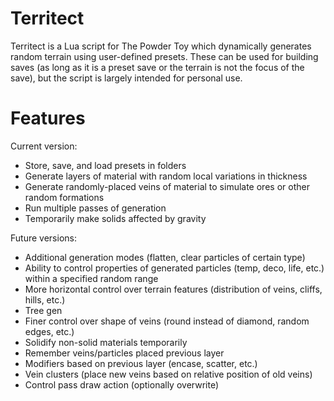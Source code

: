 # Territect
Territect is a Lua script for The Powder Toy which dynamically generates random terrain using user-defined presets. These can be used for building saves (as long as it is a preset save or the terrain is not the focus of the save), but the script is largely intended for personal use.

# Features
Current version:
* Store, save, and load presets in folders
* Generate layers of material with random local variations in thickness
* Generate randomly-placed veins of material to simulate ores or other random formations
* Run multiple passes of generation
* Temporarily make solids affected by gravity

Future versions:
* Additional generation modes (flatten, clear particles of certain type)
* Ability to control properties of generated particles (temp, deco, life, etc.) within a specified random range
* More horizontal control over terrain features (distribution of veins, cliffs, hills, etc.)
* Tree gen
* Finer control over shape of veins (round instead of diamond, random edges, etc.)
* Solidify non-solid materials temporarily
* Remember veins/particles placed previous layer
* Modifiers based on previous layer (encase, scatter, etc.)
* Vein clusters (place new veins based on relative position of old veins)
* Control pass draw action (optionally overwrite)
